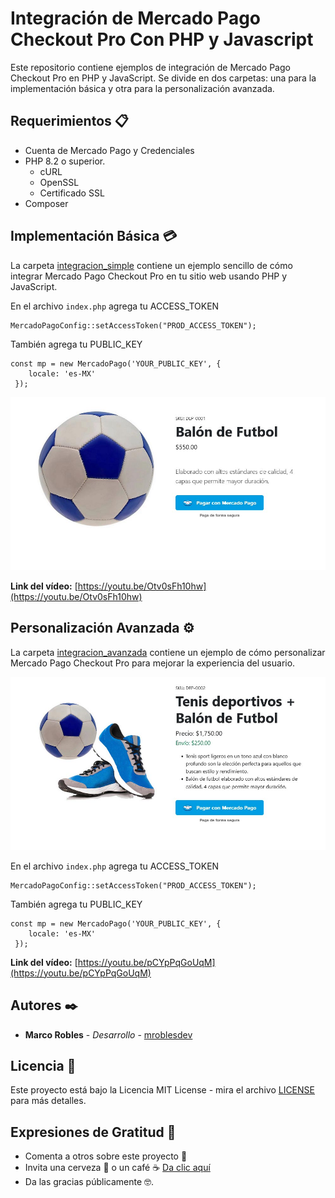 # Integración de Mercado Pago Checkout Pro Con PHP y Javascript

Este repositorio contiene ejemplos de integración de Mercado Pago Checkout Pro en PHP y JavaScript. Se divide en dos carpetas: una para la implementación básica y otra para la personalización avanzada.

## Requerimientos 📋

- Cuenta de Mercado Pago y Credenciales
- PHP 8.2 o superior.
  - cURL
  - OpenSSL
  - Certificado SSL
- Composer

## Implementación Básica 💳

La carpeta [integracion_simple](integracion_simple) contiene un ejemplo sencillo de cómo integrar Mercado Pago Checkout Pro en tu sitio web usando PHP y JavaScript.

En el archivo `index.php` agrega tu ACCESS_TOKEN 

```
MercadoPagoConfig::setAccessToken("PROD_ACCESS_TOKEN");
```

También agrega tu PUBLIC_KEY 

```
const mp = new MercadoPago('YOUR_PUBLIC_KEY', {
    locale: 'es-MX'
 });
 ```

![Integracion simple](screenshots/integracion-simple.jpg)

**Link del vídeo:** [https://youtu.be/Otv0sFh10hw](https://youtu.be/Otv0sFh10hw)

## Personalización Avanzada ⚙️

La carpeta [integracion_avanzada](integracion_avanzada) contiene un ejemplo de cómo personalizar Mercado Pago Checkout Pro para mejorar la experiencia del usuario.

![Integracion avanzada](screenshots/integracion-avanzada.jpg)

En el archivo `index.php` agrega tu ACCESS_TOKEN 

```
MercadoPagoConfig::setAccessToken("PROD_ACCESS_TOKEN");
```

También agrega tu PUBLIC_KEY 

```
const mp = new MercadoPago('YOUR_PUBLIC_KEY', {
    locale: 'es-MX'
 });
 ```

**Link del vídeo:** [https://youtu.be/pCYpPqGoUqM](https://youtu.be/pCYpPqGoUqM)

 ## Autores ✒️
- **Marco Robles** - *Desarrollo* - [mroblesdev](https://github.com/mroblesdev)

## Licencia 📄

Este proyecto está bajo la Licencia MIT License - mira el archivo [LICENSE](LICENSE) para más detalles.

## Expresiones de Gratitud 🎁

* Comenta a otros sobre este proyecto 📢
* Invita una cerveza 🍺 o un café ☕ [Da clic aquí](https://www.paypal.com/paypalme/markorobles?locale.x=es_XC.) 
* Da las gracias públicamente 🤓.